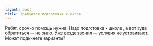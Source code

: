 ```yaml
---
layout: post 
title: Требуется подготовка к школе  
--- 
```

Ребят, срочно помощь нужна! Надо подготовка к школе , а вот куда обратиться — не знаю. Уже везде звонил — условия не устраивают. Может подкинете варианты?